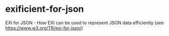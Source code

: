 # exificient-for-json
EXI for JSON - How EXI can be used to represent JSON data efficiently (see <https://www.w3.org/TR/exi-for-json/>)

